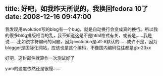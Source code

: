 title: 好吧，如我昨天所说的，我换回fedora 10了
date: 2008-12-16 09:47:00
---

&#25105;&#21457;&#29616;&#29992;evolution&#20889;&#30340;blog&#26377;&#19968;&#20010;bug&#65292;&#23601;&#26159;&#33258;&#21160;&#25442;&#34892;&#20250;&#21464;&#25104;&#30495;&#30340;&#25442;&#34892;&#12290;&#25152;&#20197;&#25105;&#30340;&#24456;&#22810;blog&#25490;&#29256;&#30456;&#24403;&#30340;&#20081;&#65292;&#25105;&#19981;&#30693;&#36947;&#36825;&#26159;&#19981;&#26159;html&#26684;&#24335;&#26377;&#20851;&#65292;&#25110;&#32773;&#26159;&#8230;&#8230;&#25105;&#26159;&#35828;&#8230;&#8230;&#27604;&#22914;&#35828;&#23383;&#31526;&#32534;&#30721;&#30340;&#38382;&#39064;&#65292;&#22240;&#20026;evolution&#26159;utf-8&#40664;&#35748;&#30340;&#8230;&#8230;&#25110;&#35768;&#19981;&#26159;&#65292;&#22240;&#20026;blogger&#26159;&#22269;&#38469;&#21270;&#32593;&#31449;&#65292;&#24212;&#35813;&#20063;&#26159;&#36825;&#20010;&#32534;&#30721;&#65292;&#19981;&#20687;&#22269;&#20869;&#32534;&#30721;&#24448;&#24448;&#37117;&#26159;gb-23xx

 &#22909;&#21543;&#65292;&#36825;&#23553;&#37038;&#20214;&#23601;&#31639;&#20316;&#19968;&#27425;&#27979;&#35797;&#22909;&#20102;

 yum&#30340;&#36895;&#24230;&#20381;&#28982;&#36824;&#26159;&#24456;&#24930;&#8230;&#8230;